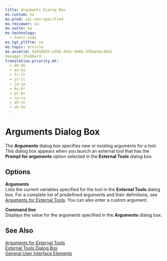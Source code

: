 ```yaml
---
title: Arguments Dialog Box
ms.custom: na
ms.prod: sql-non-specified
ms.reviewer: na
ms.suite: na
ms.technology: 
  - tools-ssms
ms.tgt_pltfrm: na
ms.topic: article
ms.assetid: 9a918855-efb8-44dc-9e6b-df0a2dac3651
manager:jhubbard
translation.priority.mt: 
  - de-de
  - es-es
  - fr-fr
  - it-it
  - ja-jp
  - ko-kr
  - pt-br
  - ru-ru
  - zh-cn
  - zh-tw
---
```

# Arguments Dialog Box
The **Arguments** dialog box specifies new or existing arguments for a tool. This dialog box appears when you launch an external tool that has the **Prompt for arguments** option selected in the **External Tools** dialog box.  
  
## Options  
**Arguments**  
Lists the current variables specified for the tool in the **External Tools** dialog box. For a complete list of predefined arguments and their definitions, see [Arguments for External Tools](../content/Arguments-for-External-Tools.md). You can also enter a custom argument.  
  
**Command line**  
Displays the value for the arguments specified in the **Arguments** dialog box.  
  
## See Also  
[Arguments for External Tools](../content/Arguments-for-External-Tools.md)  
[External Tools Dialog Box](../content/External-Tools-Dialog-Box.md)  
[General User Interface Elements](../content/General-User-Interface-Elements.md)  
  
